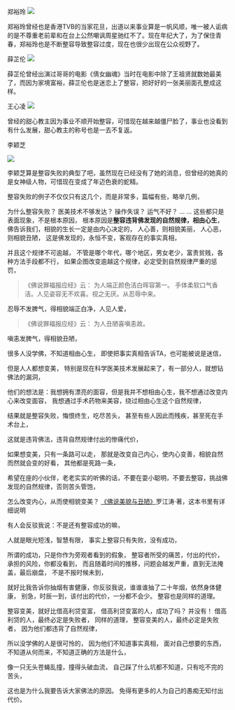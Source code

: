 郑裕玲
![](https://t11.baidu.com/it/u=2972066101,921632631&fm=173&app=25&f=JPEG?w=640&h=513&s=463A3FC7C0FA5B9ECD99BDED0300E011)


郑裕玲曾经也是香港TVB的当家花旦，出道以来事业算是一帆风顺，唯一被人诟病的是不尊重老前辈和在台上公然嘲讽周星驰红不了。现在年纪大了，为了保住青春，郑裕玲也是不断整容导致整容过度，现在也很少出现在公众视野了。

薛芷伦
![](https://t11.baidu.com/it/u=721538380,1590728791&fm=173&app=25&f=JPEG?w=640&h=416&s=1C83F015466343111AB962FB0300503E)

薛芷伦曾经出演过哥哥的电影《倩女幽魂》当时在电影中除了王祖贤就数她最美了，而因为家境富裕，薛芷伦也是迷恋上了整容，把好好的一张美丽面孔整成这样。

王心凌
![](https://t11.baidu.com/it/u=2945473819,2750943065&fm=173&app=25&f=JPEG?w=640&h=775&s=05901CDD4E937AD4A03D1D19030080C0)

曾经的甜心教主因为事业不顺开始整容，可惜现在越来越僵尸脸了，事业也没看到有什么发展，甜心教主的称号也是一去不复返。


李颖芝

![](https://t10.baidu.com/it/u=1232021106,923368536&fm=173&app=25&f=JPEG?w=600&h=458&s=329253851CDB16D2D634ADA70300B002)

李颖芝算是整容失败的典型了吧，虽然现在已经没有了她的消息，但曾经的她真的是女神级人物，可惜现在变成了年迈色衰的蛇精。

整容失败的例子不仅仅只有这几个，而是非常多，篇幅有些，略举几例，

为什么整容失败？
医美技术不够发达？
操作失误？
运气不好？
... ...
这些都只是表面现象，不是根本原因，
根本原因是**整容违背佛发现的自然规律，相由心生**，
佛告诉我们，相貌的生长一定是由内心决定的，
人心善，则相貌美丽，
人心恶，则相貌丑陋，
这是佛发现的，永恒不变，客观存在的事实真相，

并且这个规律不可逾越，
不管是哪个年代，哪个地区，男女老少，富贵贫贱，各种方法手段都不行，
如果企图改变逾越这个规律，必定受到自然规律严重的惩罚，

> 《佛说罪福报应经》云：
> 为人端正颜色洁白晖容第一。
> 手体柔软口气香洁。人见姿容无不欢喜。视之无厌。从忍辱中来。

忍辱不发脾气，得相貌端正白净，人见人爱，

> 《佛说罪福报应经》云：
> 为人丑陋喜嗔恚故。

嗔恚发脾气，得相貌丑陋，

很多人没学佛，不知道相由心生，
即使把事实真相告诉TA，也可能被说是迷信，

但是人人都想变美，
特别是现在科学医美技术发展起来了，有一部分人，就想钻佛法的漏洞，

他们的想法是：我想拥有漂亮的面容，但是我并不想相由心生，我不想通过改变内心来改变面容，
我想通过手术药物来美容，绕过相由心生这个自然规律，

结果就是整容失败，悔恨终生，吃尽苦头，
甚至有些人因此而残疾，甚至死在手术台上，

这就是违背佛法，违背自然规律付出的惨痛代价，

如果想变美，只有一条路可以走，
那就是改变自己内心，使内心变善，相貌自然而然就会变的好看，
其他都是死路一条，

希望在座的小伙伴，老老实实的听佛的话，不要在耍小聪明，不要去整容，挑战佛发现的自然规律，否则苦头管饱，

怎么改变内心，从而使相貌变美？
[《佛说美貌与丑陋》](https://www.kancloud.cn/luojiangtao/foshuomeimao)罗江涛·著，这本书里有详细说明

有人会反驳我说：不是还有整容成功的嘛，

人就是眼光短浅，智慧有限，
事实上整容只有失败，没有成功，

所谓的成功，只是你作为旁观者看到的假象，
整容者所受的痛苦，付出的代价，承担的风险，你都没看到，
而且随着时间的推移，问题会越发严重，直到无法掩盖，最后崩盘，
不是不报时候未到，

就好比我告诉你抽烟有害健康，你反驳我说，谁谁谁抽了二十年烟，依然身体健康，
别急，时辰一到，该付出的代价，一分都不会少。
整容也是同样的道理。

整容变美，就好比借高利贷变富，
借高利贷变富的人，成功了吗？
并没有！
借高利贷的人，最终必定是失败者，
同样的道理，
整容变美的人，最终必定是失败者，
因为他们都违背了自然规律，

所以没学佛的人是很可怜的，
因为他们不知道事实真相，
面对自己想要的东西，不知道从何而来，不知道正确的方法是什么，

像一只无头苍蝇乱撞，撞得头破血流，
自己踩了什么坑都不知道，只有吃不完的苦头，

这也是为什么我要告诉大家佛法的原因。
免得有更多的人为自己的愚痴无知付出代价。



